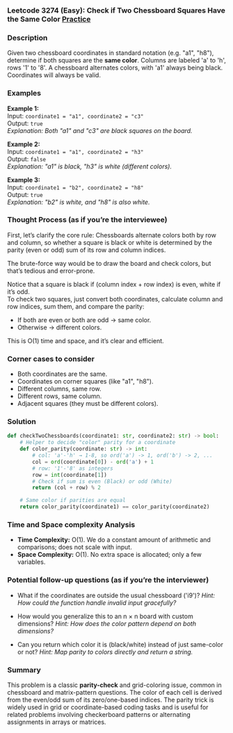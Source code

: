 ### Leetcode 3274 (Easy): Check if Two Chessboard Squares Have the Same Color [Practice](https://leetcode.com/problems/check-if-two-chessboard-squares-have-the-same-color)

### Description  
Given two chessboard coordinates in standard notation (e.g. "a1", "h8"), determine if both squares are the **same color**. Columns are labeled 'a' to 'h', rows '1' to '8'. A chessboard alternates colors, with 'a1' always being black. Coordinates will always be valid.

### Examples  

**Example 1:**  
Input: `coordinate1 = "a1", coordinate2 = "c3"`  
Output: `true`  
*Explanation: Both "a1" and "c3" are black squares on the board.*

**Example 2:**  
Input: `coordinate1 = "a1", coordinate2 = "h3"`  
Output: `false`  
*Explanation: "a1" is black, "h3" is white (different colors).*

**Example 3:**  
Input: `coordinate1 = "b2", coordinate2 = "h8"`  
Output: `true`  
*Explanation: "b2" is white, and "h8" is also white.*

### Thought Process (as if you’re the interviewee)  
First, let’s clarify the core rule: Chessboards alternate colors both by row and column, so whether a square is black or white is determined by the parity (even or odd) sum of its row and column indices.

The brute-force way would be to draw the board and check colors, but that’s tedious and error-prone.

Notice that a square is black if (column index + row index) is even, white if it’s odd.  
To check two squares, just convert both coordinates, calculate column and row indices, sum them, and compare the parity:
- If both are even or both are odd → same color.
- Otherwise → different colors.

This is O(1) time and space, and it’s clear and efficient.

### Corner cases to consider  
- Both coordinates are the same.
- Coordinates on corner squares (like "a1", "h8").
- Different columns, same row.
- Different rows, same column.
- Adjacent squares (they must be different colors).

### Solution

```python
def checkTwoChessboards(coordinate1: str, coordinate2: str) -> bool:
    # Helper to decide "color" parity for a coordinate
    def color_parity(coordinate: str) -> int:
        # col: 'a'-'h' → 1-8, so ord('a') -> 1, ord('b') -> 2, ...
        col = ord(coordinate[0]) - ord('a') + 1
        # row: '1'-'8' as integers
        row = int(coordinate[1])
        # Check if sum is even (Black) or odd (White)
        return (col + row) % 2

    # Same color if parities are equal
    return color_parity(coordinate1) == color_parity(coordinate2)
```

### Time and Space complexity Analysis  

- **Time Complexity:** O(1). We do a constant amount of arithmetic and comparisons; does not scale with input.
- **Space Complexity:** O(1). No extra space is allocated; only a few variables.

### Potential follow-up questions (as if you’re the interviewer)  

- What if the coordinates are outside the usual chessboard ('i9')?
  *Hint: How could the function handle invalid input gracefully?*

- How would you generalize this to an n × n board with custom dimensions?
  *Hint: How does the color pattern depend on both dimensions?*

- Can you return which color it is (black/white) instead of just same-color or not?
  *Hint: Map parity to colors directly and return a string.*

### Summary
This problem is a classic **parity-check** and grid-coloring issue, common in chessboard and matrix-pattern questions. The color of each cell is derived from the even/odd sum of its zero/one-based indices. The parity trick is widely used in grid or coordinate-based coding tasks and is useful for related problems involving checkerboard patterns or alternating assignments in arrays or matrices.
